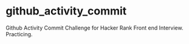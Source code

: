 # github_activity_commit
Github Activity Commit Challenge for Hacker Rank Front end Interview. Practicing.
